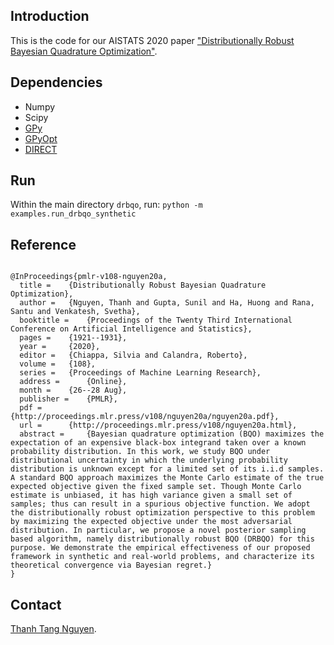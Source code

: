 
## Introduction 

This is the code for our AISTATS 2020 paper ["Distributionally Robust Bayesian Quadrature Optimization"](https://arxiv.org/abs/2001.06814). 


## Dependencies 

* Numpy  
* Scipy  
* [GPy](https://sheffieldml.github.io/GPy/)  
* [GPyOpt](https://github.com/SheffieldML/GPyOpt)
* [DIRECT](https://pypi.org/project/DIRECT/)    


## Run 

Within the main directory `drbqo`, run: `python -m examples.run_drbqo_synthetic`

## Reference  

```

@InProceedings{pmlr-v108-nguyen20a,
  title = 	 {Distributionally Robust Bayesian Quadrature Optimization},
  author = 	 {Nguyen, Thanh and Gupta, Sunil and Ha, Huong and Rana, Santu and Venkatesh, Svetha},
  booktitle = 	 {Proceedings of the Twenty Third International Conference on Artificial Intelligence and Statistics},
  pages = 	 {1921--1931},
  year = 	 {2020},
  editor = 	 {Chiappa, Silvia and Calandra, Roberto},
  volume = 	 {108},
  series = 	 {Proceedings of Machine Learning Research},
  address = 	 {Online},
  month = 	 {26--28 Aug},
  publisher = 	 {PMLR},
  pdf = 	 {http://proceedings.mlr.press/v108/nguyen20a/nguyen20a.pdf},
  url = 	 {http://proceedings.mlr.press/v108/nguyen20a.html},
  abstract = 	 {Bayesian quadrature optimization (BQO) maximizes the expectation of an expensive black-box integrand taken over a known probability distribution. In this work, we study BQO under distributional uncertainty in which the underlying probability distribution is unknown except for a limited set of its i.i.d samples. A standard BQO approach maximizes the Monte Carlo estimate of the true expected objective given the fixed sample set. Though Monte Carlo estimate is unbiased, it has high variance given a small set of samples; thus can result in a spurious objective function. We adopt the distributionally robust optimization perspective to this problem by maximizing the expected objective under the most adversarial distribution. In particular, we propose a novel posterior sampling based algorithm, namely distributionally robust BQO (DRBQO) for this purpose. We demonstrate the empirical effectiveness of our proposed framework in synthetic and real-world problems, and characterize its theoretical convergence via Bayesian regret.}
}

```

## Contact   

[Thanh Tang Nguyen](https://thanhnguyentang.github.io/). 

